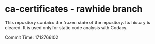 # ca-certificates - rawhide branch

This repository contains the frozen state of the repository.
Its history is cleared. It is used only for static code
analysis with Codacy.

Commit Time: 1712766102
